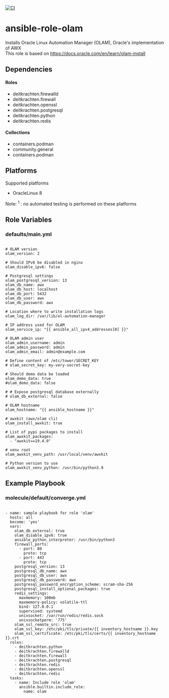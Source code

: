 [![CI](https://github.com/de-it-krachten/ansible-role-olam/workflows/CI/badge.svg?event=push)](https://github.com/de-it-krachten/ansible-role-olam/actions?query=workflow%3ACI)


# ansible-role-olam

Installs Oracle Linux Automation Manager (OLAM), Oracle's implementation of AWX<br>
This role is based on https://docs.oracle.com/en/learn/olam-install<br>



## Dependencies

#### Roles
- deitkrachten.firewalld
- deitkrachten.firewall
- deitkrachten.openssl
- deitkrachten.postgresql
- deitkrachten.python
- deitkrachten.redis

#### Collections
- containers.podman
- community.general
- containers.podman

## Platforms

Supported platforms

- OracleLinux 8

Note:
<sup>1</sup> : no automated testing is performed on these platforms

## Role Variables
### defaults/main.yml
<pre><code>
# OLAM version
olam_version: 2

# Should IPv6 be disabled in nginx
olam_disable_ipv6: false

# Postgresql settings
olam_postgresql_version: 13
olam_db_name: awx
olam_db_host: localhost
olam_db_port: 5432
olam_db_user: awx
olam_db_password: awx

# Location where to write installation logs
olam_log_dir: /var/lib/ol-automation-manager

# IP address used for OLAM
olam_service_ip: "{{ ansible_all_ipv4_addresses[0] }}"

# OLAM admin user
olam_admin_username: admin
olam_admin_password: admin
olam_admin_email: admin@example.com

# Define content of /etc/tower/SECRET_KEY
# olam_secret_key: my-very-secret-key

# Should demo data be loaded
olam_demo_data: true
#olam_demo_data: false

# # Expose postgresql database externally
# olam_db_external: false

# OLAM hostname
olam_hostname: "{{ ansible_hostname }}"

# awxkit (awx/olam cli)
olam_install_awxkit: true

# List of pypi packages to install
olam_awxkit_packages:
  - "awxkit==19.4.0"

# venv root
olam_awxkit_venv_path: /usr/local/venv/awxkit

# Python version to use
olam_awxkit_venv_python: /usr/bin/python3.9
</pre></code>




## Example Playbook
### molecule/default/converge.yml
<pre><code>
- name: sample playbook for role 'olam'
  hosts: all
  become: 'yes'
  vars:
    olam_db_external: true
    olam_disable_ipv6: true
    ansible_python_interpreter: /usr/bin/python3
    firewall_ports:
      - port: 80
        proto: tcp
      - port: 443
        proto: tcp
    postgresql_version: 13
    postgresql_db_name: awx
    postgresql_db_user: awx
    postgresql_db_password: awx
    postgresql_password_encryption_scheme: scram-sha-256
    postgresql_install_optional_packages: true
    redis_settings:
      maxmemory: 100mb
      maxmemory-policy: volatile-ttl
      bind: 127.0.0.1
      supervised: systemd
      unixsocket: /var/run/redis/redis.sock
      unixsocketperm: '775'
    olam_ssl_remote_src: true
    olam_ssl_key: /etc/pki/tls/private/{{ inventory_hostname }}.key
    olam_ssl_certificate: /etc/pki/tls/certs/{{ inventory_hostname }}.crt
  roles:
    - deitkrachten.python
    - deitkrachten.firewalld
    - deitkrachten.firewall
    - deitkrachten.postgresql
    - deitkrachten.redis
    - deitkrachten.openssl
    - deitkrachten.redis
  tasks:
    - name: Include role 'olam'
      ansible.builtin.include_role:
        name: olam
</pre></code>
